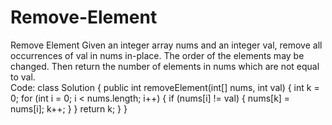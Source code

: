 # Remove-Element
Remove Element Given an integer array nums and an integer val, remove all occurrences of val in nums in-place. The order of the elements may be changed. Then return the number of elements in nums which are not equal to val.  
Code:
class Solution {
    public int removeElement(int[] nums, int val) {
        int k = 0; 
        for (int i = 0; i < nums.length; i++) {
            if (nums[i] != val) {
                nums[k] = nums[i];
                k++;
            }
        }
        return k;
    }
}
